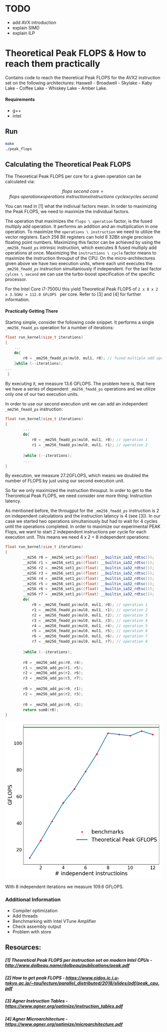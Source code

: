 # TODO
- add AVX introduction
- explain SIMD
- explain ILP

# Theoretical Peak FLOPS & How to reach them practically

Contains code to reach the theoretical Peak FLOPS for the AVX2 instruction set on the following architectures:
Haswell - Broadwell - Skylake - Kaby Lake - Coffee Lake - Whiskey Lake - Amber Lake.

#### Requirements
- g++
- intel

## Run
```sh
make
./peak_flops
```

## Calculating the Theoretical Peak FLOPS
The Theoretical Peak FLOPS per core for a given operation can be calculated via:

```math
flops \ second \ core =   flops \ operation 
                        x operations \ instruction 
                        x instructions \ cycle 
                        x  cycles \ second 
```

You can read in [1] what the indiviual factors mean. In order to maximizing the Peak FLOPS, we need to maximize the individual factors.

The operation that maximizes the ```flops \ operation``` factor, is the fused multiply add operation. It performs an addition and an multiplication in one operation.
To maximize the ```operations \ instruction``` we need to utilize the vector registers.
Each 256 Bit registers can hold 8 32Bit single precision floating point numbers. Maximizing this factor can be achieved by using  the ```_mm256_fmadd_ps``` intrinsic instruction, which executes 8 fused multiply add operations at once.
Maximizing the ```instructions \ cycle``` factor means to maximize the instruction throuput of the CPU. On the micro-architectures given above we have two execution units, where each unit executes the ```_mm256_fmadd_ps``` instruction simultaniously if independent. For the last factor ```cylces \ second``` we can use the turbo-boost specification of the specific processor.

For the Intel Core i7-7500U this yield Theoretical Peak FLOPS of ```2 x 8 x 2 x 3.5GHz = 112.0 GFLOPS ``` per core.
Refer to [3] and [4] for further information.

#### Practically Getting There
Starting simple, consider the following code snippet. It performs a single ```_mm256_fmadd_ps``` operation for a number of iterations:

```c++
float run_kernel(size_t iterations)
{
	...
	do{
		r0 = _mm256_fmadd_ps(mul0, mul1, r0); // fused multiple add operation
	}while (--iterations);
...
 }

```
By executing it, we measure 13.6 GFLOPS. The problem here is, that here we have a series of dependent ```_mm256_fmadd_ps``` operations and we utilize only one of our two execution units. 

In order to use our second execution unit we can add an independent ```_mm256_fmadd_ps``` instruction:

```c++
float run_kernel(size_t iterations)
{
   		...
        do{
            r0 = _mm256_fmadd_ps(mul0, mul1, r0); // operation 1
            r1 = _mm256_fmadd_ps(mul0, mul1, r1); // operation 2

        }while (--iterations);
        ...
}
```
By execution, we measure 27.2GFLOPS, which means we doubled the number of FLOPS by just using our second execution unit.

So far we only maximized the instruction throuput. In order to get to the Theroretical  Peak FLOPS, we need consider one more thing: Instruction latency.


As mentioned before, the througput for the ```_mm256_fmadd_ps``` instruction is 2 on independent calculations and the instruction latency is 4 (see [3]). In our case we started two operations simultaniously but had to wait for 4 cycles until the operations completed.
In order to maximize our experimental PEAK Flops, we want to start 2 independent instructions per cycle for each execution unit. This means we need 4 x 2 = 8 independent operations:

```c++
float run_kernel(size_t iterations)
{
        __m256 r0 = _mm256_set1_ps((float) __builtin_ia32_rdtsc());
        __m256 r1 = _mm256_set1_ps((float) __builtin_ia32_rdtsc());
        __m256 r2 = _mm256_set1_ps((float) __builtin_ia32_rdtsc());
        __m256 r3 = _mm256_set1_ps((float) __builtin_ia32_rdtsc());
        __m256 r4 = _mm256_set1_ps((float) __builtin_ia32_rdtsc());
        __m256 r5 = _mm256_set1_ps((float) __builtin_ia32_rdtsc());
        __m256 r6 = _mm256_set1_ps((float) __builtin_ia32_rdtsc());
        __m256 r7 = _mm256_set1_ps((float) __builtin_ia32_rdtsc());
        do{
            r0 = _mm256_fmadd_ps(mul0, mul1, r0); // operation 1
            r1 = _mm256_fmadd_ps(mul0, mul1, r1); // operation 2
            r2 = _mm256_fmadd_ps(mul0, mul1, r2); // operation 3
            r3 = _mm256_fmadd_ps(mul0, mul1, r3); // operation 4
            r4 = _mm256_fmadd_ps(mul0, mul1, r4); // operation 5
            r5 = _mm256_fmadd_ps(mul0, mul1, r5); // operation 6
            r6 = _mm256_fmadd_ps(mul0, mul1, r6); // operation 7
            r7 = _mm256_fmadd_ps(mul0, mul1, r7); // operation 8

        }while (--iterations);

        r0 = _mm256_add_ps(r0, r4);
        r1 = _mm256_add_ps(r1, r5);
        r2 = _mm256_add_ps(r2, r6);
        r3 = _mm256_add_ps(r3, r7);

        r0 = _mm256_add_ps(r0, r1);
        r2 = _mm256_add_ps(r2, r3);

        r0 = _mm256_add_ps(r0, r2);
        return sum8(r0);
}
```

![Alt text](peak_flops.png?raw=true)

With 8 independent iterations we measure 109.6 GFLOPS.


### Additional Information
- Compiler optimization
- Add threads
- Benchmarking with Intel VTune Amplifier
- Check assembly output
- Problem with store

## Resources:
##### [1] Theoretical Peak FLOPS per instruction set on modern Intel CPUs - http://www.dolbeau.name/dolbeau/publications/peak.pdf
##### [2] How to get peak FLOPS - https://www.eidos.ic.i.u-tokyo.ac.jp/~tau/lecture/parallel_distributed/2018/slides/pdf/peak_cpu.pdf
##### [3] Agner Instruction Tables - https://www.agner.org/optimize/instruction_tables.pdf
##### [4] Agner Microarchitecture -  https://www.agner.org/optimize/microarchitecture.pdf 


